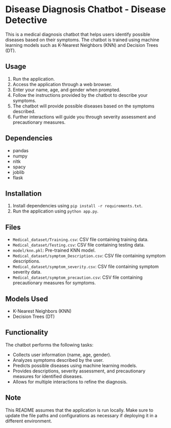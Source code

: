 # Disease Diagnosis Chatbot - Disease Detective

This is a medical diagnosis chatbot that helps users identify possible diseases based on their symptoms. The chatbot is trained using machine learning models such as K-Nearest Neighbors (KNN) and Decision Trees (DT).

## Usage
1. Run the application.
2. Access the application through a web browser.
3. Enter your name, age, and gender when prompted.
4. Follow the instructions provided by the chatbot to describe your symptoms.
5. The chatbot will provide possible diseases based on the symptoms described.
6. Further interactions will guide you through severity assessment and precautionary measures.

## Dependencies
- pandas
- numpy
- nltk
- spacy
- joblib
- flask

## Installation
1. Install dependencies using `pip install -r requirements.txt`.
2. Run the application using `python app.py`.

## Files
- `Medical_dataset/Training.csv`: CSV file containing training data.
- `Medical_dataset/Testing.csv`: CSV file containing testing data.
- `model/knn.pkl`: Pre-trained KNN model.
- `Medical_dataset/symptom_Description.csv`: CSV file containing symptom descriptions.
- `Medical_dataset/symptom_severity.csv`: CSV file containing symptom severity data.
- `Medical_dataset/symptom_precaution.csv`: CSV file containing precautionary measures for symptoms.

## Models Used
- K-Nearest Neighbors (KNN)
- Decision Trees (DT)

## Functionality
The chatbot performs the following tasks:
- Collects user information (name, age, gender).
- Analyzes symptoms described by the user.
- Predicts possible diseases using machine learning models.
- Provides descriptions, severity assessment, and precautionary measures for identified diseases.
- Allows for multiple interactions to refine the diagnosis.

## Note
This README assumes that the application is run locally. Make sure to update the file paths and configurations as necessary if deploying it in a different environment.
